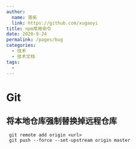 ```yaml
---
author: 
  name: 落拓
  link: https://github.com/xugaoyi
title: npm常用命令
date: 2020-9-24 
permalink: /pages/bug
categories: 
  - 技术
  - 技术文档
tags: 
  - 
---
```


# Git 
## 将本地仓库强制替换掉远程仓库
```
 git remote add origin <url>
 git push --force --set-upstream origin master
```